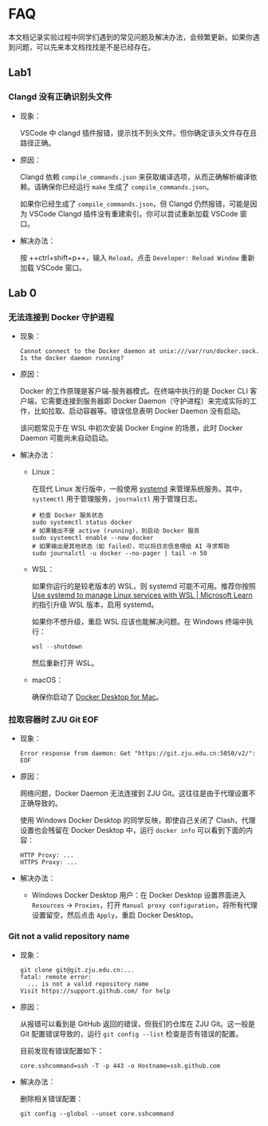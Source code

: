 # FAQ

本文档记录实验过程中同学们遇到的常见问题及解决办法，会频繁更新。如果你遇到问题，可以先来本文档找找是不是已经存在。

## Lab1

### Clangd 没有正确识别头文件

- 现象：

    VSCode 中 clangd 插件报错，提示找不到头文件。但你确定该头文件存在且路径正确。

- 原因：

    Clangd 依赖 `compile_commands.json` 来获取编译选项，从而正确解析编译依赖。请确保你已经运行 `make` 生成了 `compile_commands.json`。

    如果你已经生成了 `compile_commands.json`，但 Clangd 仍然报错，可能是因为 VSCode Clangd 插件没有重建索引。你可以尝试重新加载 VSCode 窗口。

- 解决办法：

    按 ++ctrl+shift+p++，输入 `Reload`，点击 `Developer: Reload Window` 重新加载 VSCode 窗口。

## Lab 0

### 无法连接到 Docker 守护进程

- 现象：

    ```text
    Cannot connect to the Docker daemon at unix:///var/run/docker.sock. Is the docker daemon running?
    ```

- 原因：

    Docker 的工作原理是客户端-服务器模式。在终端中执行的是 Docker CLI 客户端，它需要连接到服务器即 Docker Daemon（守护进程）来完成实际的工作，比如拉取、启动容器等。错误信息表明 Docker Daemon 没有启动。

    该问题常见于在 WSL 中初次安装 Docker Engine 的场景，此时 Docker Daemon 可能尚未自动启动。

- 解决办法：

    - Linux：

        在现代 Linux 发行版中，一般使用 [systemd](https://www.freedesktop.org/wiki/Software/systemd/) 来管理系统服务。其中，`systemctl` 用于管理服务，`journalctl` 用于管理日志。

        ```shell
        # 检查 Docker 服务状态
        sudo systemctl status docker
        # 如果输出不是 active (running)，则启动 Docker 服务
        sudo systemctl enable --now docker
        # 如果输出是其他状态（如 failed），可以将日志信息喂给 AI 寻求帮助
        sudo journalctl -u docker --no-pager | tail -n 50
        ```

    - WSL：

        如果你运行的是较老版本的 WSL，则 systemd 可能不可用。推荐你按照 [Use systemd to manage Linux services with WSL | Microsoft Learn](https://learn.microsoft.com/en-us/windows/wsl/systemd) 的指引升级 WSL 版本，启用 systemd。

        如果你不想升级，重启 WSL 应该也能解决问题。在 Windows 终端中执行：

        ```powershell
        wsl --shutdown
        ```

        然后重新打开 WSL。

    - macOS：

        确保你启动了 [Docker Desktop for Mac](https://www.docker.com/products/docker-desktop)。

### 拉取容器时 ZJU Git EOF

- 现象：

    ```text
    Error response from daemon: Get "https://git.zju.edu.cn:5050/v2/": EOF
    ```

- 原因：

    网络问题，Docker Daemon 无法连接到 ZJU Git。这往往是由于代理设置不正确导致的。

    使用 Windows Docker Desktop 的同学反映，即使自己关闭了 Clash，代理设置也会残留在 Docker Desktop 中，运行 `docker info` 可以看到下面的内容：

    ```text
    HTTP Proxy: ...
    HTTPS Proxy: ...
    ```

- 解决办法：

    - Windows Docker Desktop 用户：在 Docker Desktop 设置界面进入 `Resources` -> `Proxies`，打开 `Manual proxy configuration`，将所有代理设置留空，然后点击 `Apply`，重启 Docker Desktop。

### Git not a valid repository name

- 现象：

    ```console
    git clone git@git.zju.edu.cn:...
    fatal: remote error:
      ... is not a valid repository name
    Visit https://support.github.com/ for help
    ```

- 原因：

    从报错可以看到是 GitHub 返回的错误，但我们的仓库在 ZJU Git。这一般是 Git 配置错误导致的，运行 `git config --list` 检查是否有错误的配置。

    目前发现有错误配置如下：

    ```text
    core.sshcommand=ssh -T -p 443 -o Hostname=ssh.github.com
    ```

- 解决办法：

    删除相关错误配置：

    ```console
    git config --global --unset core.sshcommand
    ```
